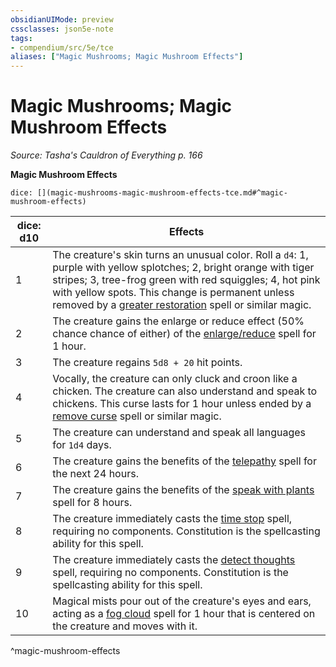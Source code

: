 ```yaml
---
obsidianUIMode: preview
cssclasses: json5e-note
tags:
- compendium/src/5e/tce
aliases: ["Magic Mushrooms; Magic Mushroom Effects"]
---
```

# Magic Mushrooms; Magic Mushroom Effects
*Source: Tasha's Cauldron of Everything p. 166* 

**Magic Mushroom Effects**

`dice: [](magic-mushrooms-magic-mushroom-effects-tce.md#^magic-mushroom-effects)`

| dice: d10 | Effects |
|-----------|---------|
| 1 | The creature's skin turns an unusual color. Roll a `d4`: 1, purple with yellow splotches; 2, bright orange with tiger stripes; 3, tree-frog green with red squiggles; 4, hot pink with yellow spots. This change is permanent unless removed by a [greater restoration](compendium/spells/greater-restoration.md) spell or similar magic. |
| 2 | The creature gains the enlarge or reduce effect (50% chance chance of either) of the [enlarge/reduce](compendium/spells/enlarge-reduce.md) spell for 1 hour. |
| 3 | The creature regains `5d8 + 20` hit points. |
| 4 | Vocally, the creature can only cluck and croon like a chicken. The creature can also understand and speak to chickens. This curse lasts for 1 hour unless ended by a [remove curse](compendium/spells/remove-curse.md) spell or similar magic. |
| 5 | The creature can understand and speak all languages for `1d4` days. |
| 6 | The creature gains the benefits of the [telepathy](compendium/spells/telepathy.md) spell for the next 24 hours. |
| 7 | The creature gains the benefits of the [speak with plants](compendium/spells/speak-with-plants.md) spell for 8 hours. |
| 8 | The creature immediately casts the [time stop](compendium/spells/time-stop.md) spell, requiring no components. Constitution is the spellcasting ability for this spell. |
| 9 | The creature immediately casts the [detect thoughts](compendium/spells/detect-thoughts.md) spell, requiring no components. Constitution is the spellcasting ability for this spell. |
| 10 | Magical mists pour out of the creature's eyes and ears, acting as a [fog cloud](compendium/spells/fog-cloud.md) spell for 1 hour that is centered on the creature and moves with it. |
^magic-mushroom-effects